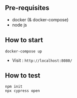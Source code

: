 ## Pre-requisites
- docker (& docker-compose)
- node js

## How to start
    docker-compose up
- Visit :  `http://localhost:8080/`

## How to test
    npm init
    npx cypress open
